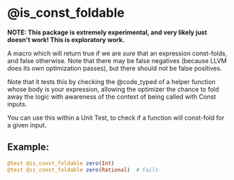 # @is_const_foldable

**NOTE: This package is extremely experimental, and very likely just doesn't work! This is exploratory work.**

A macro which will return true if we are *sure* that an expression const-folds, and false
otherwise. Note that there may be false negatives (because LLVM does its own optimization
passes), but there should not be false positives.

Note that it tests this by checking the @code_typed of a helper function whose body is your
expression, allowing the optimizer the chance to fold away the logic with awareness of the
context of being called with Const inputs.

You can use this within a Unit Test, to check if a function will const-fold for a given input.

## Example:

```julia
@test @is_const_foldable zero(Int)
@test @is_const_foldable zero(Rational)  # Fails
```
